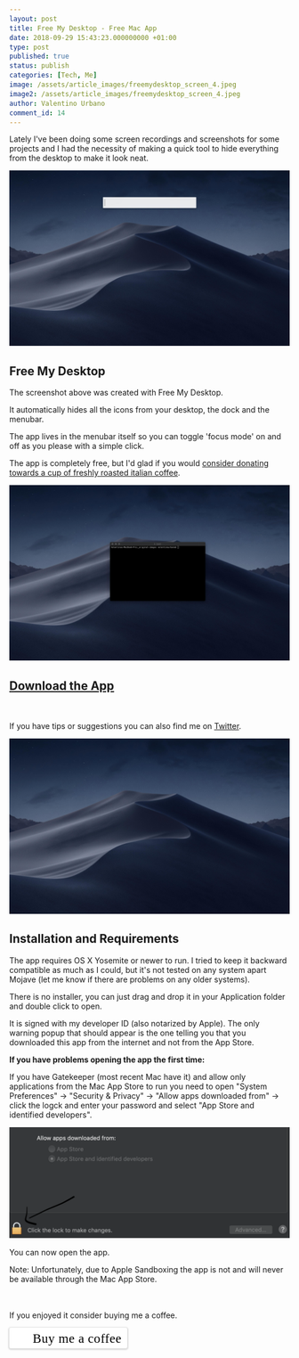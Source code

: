 ```yaml
---
layout: post
title: Free My Desktop - Free Mac App
date: 2018-09-29 15:43:23.000000000 +01:00
type: post
published: true
status: publish
categories: [Tech, Me]
image: /assets/article_images/freemydesktop_screen_4.jpeg
image2: /assets/article_images/freemydesktop_screen_4.jpeg
author: Valentino Urbano
comment_id: 14
---
```


Lately I've been doing some screen recordings and screenshots for some projects and I had the necessity of making a quick tool to hide everything from the desktop to make it look neat.

![Free My Desktop](/assets/article_images/freemydesktop_screen_1.jpeg)

## Free My Desktop

The screenshot above was created with Free My Desktop.

It automatically hides all the icons from your desktop, the dock and the menubar.

The app lives in the menubar itself so you can toggle 'focus mode' on and off as you please with a simple click.

The app is completely free, but I'd glad if you would [consider donating towards a cup of freshly roasted italian coffee][1].

![Free My Desktop](/assets/article_images/freemydesktop_screen_2.jpeg)

## [Download the App][2]

<br><br>If you have tips or suggestions you can also find me on [Twitter][3].

![Free My Desktop](/assets/article_images/freemydesktop_screen_3.jpeg)

## Installation and Requirements

The app requires OS X Yosemite or newer to run. I tried to keep it backward compatible as much as I could, but it's not tested on any system apart Mojave (let me know if there are problems on any older systems).

There is no installer, you can just drag and drop it in your Application folder and double click to open.

It is signed with my developer ID (also notarized by Apple). The only warning popup that should appear is the one telling you that you downloaded this app from the internet and not from the App Store.

**If you have problems opening the app the first time:**

If you have Gatekeeper (most recent Mac have it) and allow only applications from the Mac App Store to run you need to open "System Preferences" -> "Security & Privacy" -> "Allow apps downloaded from" -> click the logck and enter your password and select "App Store and identified developers".

![Free My Desktop](/assets/article_images/freemydesktop_screen_inst.jpeg)

You can now open the app.

Note: Unfortunately, due to Apple Sandboxing the app is not and will never be available through the Mac App Store.

<br><br>
If you enjoyed it consider buying me a coffee.
<br>

<style>.bmc-button img{width: 27px !important;margin-bottom: 1px !important;box-shadow: none !important;border: none !important;vertical-align: middle !important;}.bmc-button{line-height: 36px !important;height:37px !important;text-decoration: none !important;display:inline-flex !important;color:#000000 !important;background-color:#FFFFFF !important;border-radius: 3px !important;border: 1px solid transparent !important;padding: 1px 9px !important;font-size: 23px !important;letter-spacing: 0.6px !important;box-shadow: 0px 1px 2px rgba(190, 190, 190, 0.5) !important;-webkit-box-shadow: 0px 1px 2px 2px rgba(190, 190, 190, 0.5) !important;margin: 0 auto !important;font-family:'Cookie', cursive !important;-webkit-box-sizing: border-box !important;box-sizing: border-box !important;-o-transition: 0.3s all linear !important;-webkit-transition: 0.3s all linear !important;-moz-transition: 0.3s all linear !important;-ms-transition: 0.3s all linear !important;transition: 0.3s all linear !important;}.bmc-button:hover, .bmc-button:active, .bmc-button:focus {-webkit-box-shadow: 0px 1px 2px 2px rgba(190, 190, 190, 0.5) !important;text-decoration: none !important;box-shadow: 0px 1px 2px 2px rgba(190, 190, 190, 0.5) !important;opacity: 0.85 !important;color:#000000 !important;}</style><link href="https://fonts.googleapis.com/css?family=Cookie" rel="stylesheet"><a class="bmc-button" target="_blank" href="https://www.buymeacoffee.com/valentino"><img src="https://www.buymeacoffee.com/assets/img/BMC-btn-logo.svg" alt=""><span style="margin-left:5px">Buy me a coffee</span></a>

[1]: https://www.paypal.me/vale93
[2]: /apps/mac/freemydesktop/
[3]: https://twitter.com/valentinourbano
